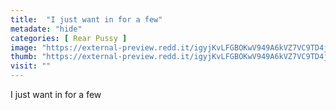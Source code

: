 ```yaml
---
title:  "I just want in for a few"
metadate: "hide"
categories: [ Rear Pussy ]
image: "https://external-preview.redd.it/igyjKvLFGBOKwV949A6kVZ7VC9TD4jhNSm4AmjsTOP0.jpg?auto=webp&s=4f8826f889a3c6a46a098e4869fea03708290a4c"
thumb: "https://external-preview.redd.it/igyjKvLFGBOKwV949A6kVZ7VC9TD4jhNSm4AmjsTOP0.jpg?width=1080&crop=smart&auto=webp&s=cc646671ec81c129c47ddfec6849d774241ce1b5"
visit: ""
---
```

I just want in for a few
